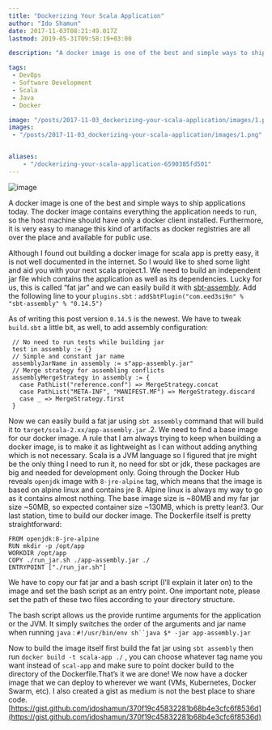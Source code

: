 ```yaml
---
title: "Dockerizing Your Scala Application"
author: "Ido Shamun"
date: 2017-11-03T08:21:49.017Z
lastmod: 2019-05-31T09:58:19+03:00

description: "A docker image is one of the best and simple ways to ship applications today."

tags:
 - DevOps 
 - Software Development 
 - Scala 
 - Java 
 - Docker 

image: "/posts/2017-11-03_dockerizing-your-scala-application/images/1.png" 
images:
 - "/posts/2017-11-03_dockerizing-your-scala-application/images/1.png" 


aliases:
    - "/dockerizing-your-scala-application-6590385fd501"
---
```


![image](/posts/2017-11-03_dockerizing-your-scala-application/images/1.png)

A docker image is one of the best and simple ways to ship applications today. The docker image contains everything the application needs to run, so the host machine should have only a docker client installed. Furthermore, it is very easy to manage this kind of artifacts as docker registries are all over the place and available for public use.

Although I found out building a docker image for scala app is pretty easy, it is not well documented in the internet. So I would like to shed some light and aid you with your next scala project.1. We need to build an independent jar file which contains the application as well as its dependencies. Lucky for us, this is called “fat jar” and we can easily build it with [sbt-assembly](https://github.com/sbt/sbt-assembly). Add the following line to your `plugins.sbt` :
`addSbtPlugin("com.eed3si9n" % "sbt-assembly" % "0.14.5")`

As of writing this post version `0.14.5` is the newest. We have to tweak `build.sbt` a little bit, as well, to add assembly configuration:

```
 // No need to run tests while building jar
 test in assembly := {}
 // Simple and constant jar name
 assemblyJarName in assembly := s"app-assembly.jar"
 // Merge strategy for assembling conflicts
 assemblyMergeStrategy in assembly := {
   case PathList("reference.conf") => MergeStrategy.concat
   case PathList("META-INF", "MANIFEST.MF") => MergeStrategy.discard
   case _ => MergeStrategy.first
 }
```

Now we can easily build a fat jar using `sbt assembly` command that will build it to `target/scala-2.xx/app-assembly.jar` .2. We need to find a base image for our docker image. A rule that I am always trying to keep when building a docker image, is to make it as lightweight as I can without adding anything which is not necessary. Scala is a JVM language so I figured that jre might be the only thing I need to run it, no need for sbt or jdk, these packages are big and needed for development only. Going through the Docker Hub reveals `openjdk` image with `8-jre-alpine` tag, which means that the image is based on alpine linux and contains jre 8. Alpine linux is always my way to go as it contains almost nothing. The base image size is ~80MB and my far jar size ~50MB, so expected container size ~130MB, which is pretty lean!3. Our last station, time to build our docker image. The Dockerfile itself is pretty straightforward:
```
FROM openjdk:8-jre-alpine
RUN mkdir -p /opt/app
WORKDIR /opt/app
COPY ./run_jar.sh ./app-assembly.jar ./
ENTRYPOINT ["./run_jar.sh"]
```

We have to copy our fat jar and a bash script (I’ll explain it later on) to the image and set the bash script as an entry point. One important note, please set the path of these two files according to your directory structure.

The bash script allows us the provide runtime arguments for the application or the JVM. It simply switches the order of the arguments and jar name when running `java` :
`#!/usr/bin/env sh``java $* -jar app-assembly.jar`

Now to build the image itself first build the fat jar using `sbt assembly` then run `docker build -t scala-app ./` , you can choose whatever tag name you want instead of `scal-app` and make sure to point docker build to the directory of the Dockerfile.That’s it we are done! We now have a docker image that we can deploy to wherever we want (VMs, Kubernetes, Docker Swarm, etc). I also created a gist as medium is not the best place to share code. [https://gist.github.com/idoshamun/370f19c45832281b68b4e3cfc6f8536d](https://gist.github.com/idoshamun/370f19c45832281b68b4e3cfc6f8536d)


